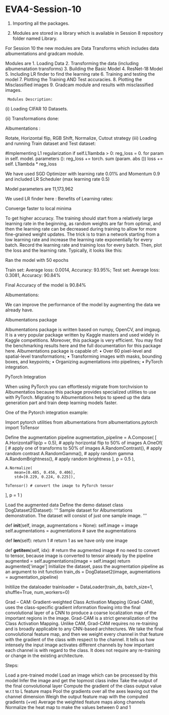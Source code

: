 # EVA4-Session-10
1. Importing all the packages.

2. Modules are stored in a library which is available in Session 8 repository folder named Library.

For Session 10 the new modules are Data Transforms which includes data albumentations and gradcam module.

Modules are 1. Loading Data 2. Transforming the data (including albumenatation transforms) 3. Building the Basic Model 4. ResNet-18 Model 5. Including LR finder to find the learning rate 6. Training and testing the model 7. Plotting the Training AND Test accuracies. 8. Plotting the Misclassified images 9. Gradcam module and results with misclassified images.

     Modules Description:      
(i) Loading CIFAR 10 Datasets.

(ii) Transformations done:

Albumentations :

Rotate,
Horizontal flip,
RGB Shift,
Normalize,
Cutout strategy
(iii) Loading and running Train dataset and Test dataset:

#Implementing L1 regularization if self.L1lambda > 0: reg_loss = 0. for param in self. model. parameters (): reg_loss += torch. sum (param. abs ()) loss += self. L1lambda * reg_loss

We have used SGD Optimizer with learning rate 0.01% and Momentum 0.9 and included LR Scheduler (max learning rate 0.5)

Model parameters are 11,173,962

We used LR finder here : Benefits of Learning rates:

Converge faster to local minima

To get higher accuracy. The training should start from a relatively large learning rate in the beginning, as random weights are far from optimal, and then the learning rate can be decreased during training to allow for more fine-grained weight updates. The trick is to train a network starting from a low learning rate and increase the learning rate exponentially for every batch. Record the learning rate and training loss for every batch. Then, plot the loss and the learning rate. Typically, it looks like this:

Ran the model with 50 epochs

Train set: Average loss: 0.0014, Accuracy: 93.95%; Test set: Average loss: 0.3081, Accuracy: 90.84%

Final Accuracy of the model is 90.84%

Albumentations:

We can improve the performance of the model by augmenting the data we already have.

Albumentations package

Albumentations package is written based on numpy, OpenCV, and imgaug. It is a very popular package written by Kaggle masters and used widely in Kaggle competitions. Moreover, this package is very efficient. You may find the benchmarking results here and the full documentation for this package here. Albumentations package is capable of: • Over 60 pixel-level and spatial-level transformations; • Transforming images with masks, bounding boxes, and keypoints; • Organizing augmentations into pipelines; • PyTorch integration.

PyTorch Integration

When using PyTorch you can effortlessly migrate from torchvision to Albumentatios because this package provides specialized utilities to use with PyTorch. Migrating to Albumentations helps to speed up the data generation part and train deep learning models faster.

One of the Pytorch integration example:

Import pytorch utilities from albumentations
from albumentations.pytorch import ToTensor

Define the augmentation pipeline
augmentation_pipeline = A.Compose( [ A.HorizontalFlip(p = 0.5), # apply horizontal flip to 50% of images A.OneOf( [ # apply one of transforms to 50% of images A.RandomContrast(), # apply random contrast A.RandomGamma(), # apply random gamma A.RandomBrightness(), # apply random brightness ], p = 0.5 ),

    A.Normalize(
        mean=[0.485, 0.456, 0.406],
        std=[0.229, 0.224, 0.225]),
    
    ToTensor() # convert the image to PyTorch tensor
],
p = 1
)

Load the augmented data
Define the demo dataset
class DogDataset2(Dataset): ''' Sample dataset for Albumentations demonstration. The dataset will consist of just one sample image. '''

def __init__(self, image, augmentations = None):
    self.image = image
    self.augmentations = augmentations # save the augmentations

def __len__(self):
    return 1 # return 1 as we have only one image

def __getitem__(self, idx):
    # return the augmented image
    # no need to convert to tensor, because image is converted to tensor already by the pipeline
    augmented = self.augmentations(image = self.image)
    return augmented['image']
Initialize the dataset, pass the augmentation pipeline as an argument to init function
train_ds = DogDataset2(image, augmentations = augmentation_pipeline)

Initilize the dataloader
trainloader = DataLoader(train_ds, batch_size=1, shuffle=True, num_workers=0)

Grad – CAM: Gradient-weighted Class Activation Mapping (Grad-CAM), uses the class-specific gradient information flowing into the final convolutional layer of a CNN to produce a coarse localization map of the important regions in the image. Grad-CAM is a strict generalization of the Class Activation Mapping. Unlike CAM, Grad-CAM requires no re-training and is broadly applicable to any CNN-based architectures. We take the final convolutional feature map, and then we weight every channel in that feature with the gradient of the class with respect to the channel. It tells us how intensely the input image activates different channels by how important each channel is with regard to the class. It does not require any re-training or change in the existing architecture.

Steps:

Load a pre-trained model
Load an image which can be processed by this model
Infer the image and get the topmost class index
Take the output of the final convolutional layer
Compute the gradient of the class output value w.r.t to L feature maps
Pool the gradients over all the axes leaving out the channel dimension
Weigh the output feature map with the computed gradients (+ve)
Average the weighted feature maps along channels
Normalize the heat map to make the values between 0 and 1
